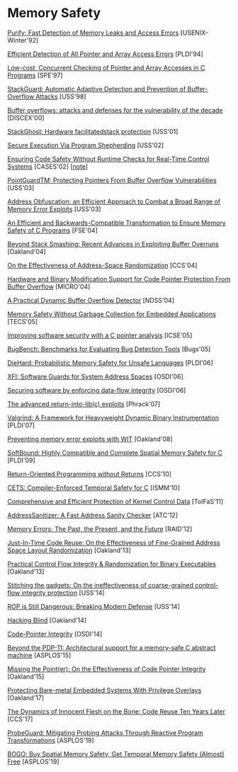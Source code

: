 # Memory Safety

[Purify: Fast Detection of Memory Leaks and Access Errors](https://courses.cs.washington.edu/courses/cse484/14au/reading/purify.pdf) [USENIX-Winter'92]

[Efficient Detection of All Pointer and Array Access Errors](https://web.eecs.umich.edu/~taustin/papers/PLDI94-safec.pdf) [PLDI'94]

[Low-cost, Concurrent Checking of Pointer and Array Accesses in C Programs](http://citeseerx.ist.psu.edu/viewdoc/download?doi=10.1.1.17.267&rep=rep1&type=pdf) [SPE'97]

[StackGuard: Automatic Adaptive Detection and Prevention of Buffer-Overflow Attacks](https://www.usenix.org/legacy/publications/library/proceedings/sec98/full_papers/cowan/cowan.pdf) [USS'98]

[Buffer overflows: attacks and defenses for the vulnerability of the decade](https://crypto.stanford.edu/cs155/papers/cowan-vulnerability.pdf) [DISCEX'00]

[StackGhost: Hardware facilitatedstack protection](http://projects.cerias.purdue.edu/stackghost/stackghost.pdf) [USS'01]

[Secure Execution Via Program Shepherding](http://groups.csail.mit.edu/commit/papers/02/RIO-security-usenix.pdf) [USS'02]

[Ensuring Code Safety Without Runtime Checks for Real-Time Control Systems](https://llvm.org/pubs/2002-08-08-CASES02-ControlC.pdf) [CASES'02] [[note](notes/memory_safety/mem_safety_no_rc.md)]

[PointGuardTM: Protecting Pointers From Buffer Overflow Vulnerabilities](https://www.usenix.org/legacy/event/sec03/tech/full_papers/cowan/cowan.pdf) [USS'03]

[Address Obfuscation: an Efficient Approach to Combat a Broad Range of Memory Error Exploits](https://www.usenix.org/legacy/event/sec03/tech/full_papers/bhatkar/bhatkar.pdf) [USS'03]

[An Efficient and Backwards-Compatible Transformation to Ensure Memory Safety of C Programs](https://dl.acm.org/citation.cfm?id=1029913) [FSE'04]

[Beyond Stack Smashing: Recent Advances in Exploiting Buffer Overruns](https://www.kapravelos.com/teaching/csc591-f17/readings/pincus.pdf) [Oakland'04]

[On the Effectiveness of Address-Space
Randomization](http://delivery.acm.org/10.1145/1040000/1030124/p298-shacham.pdf?ip=128.151.150.2&id=1030124&acc=ACTIVE%20SERVICE&key=7777116298C9657D%2EDC6AD36C640314EC%2E6B689847FE614015%2E4D4702B0C3E38B35&__acm__=1554590191_6dfbc3b2e74b6f7ce35d6c8d457f378c)
[CCS'04]

[Hardware and Binary Modification Support for Code Pointer Protection From Buffer Overflow](http://www.ece.northwestern.edu/~memik/courses/452/presentations/sec_1.pdf) [MICRO'04]

[A Practical Dynamic Buffer Overflow Detector](https://suif.stanford.edu/papers/tunji04.pdf) [NDSS'04]

[Memory Safety Without Garbage Collection for Embedded Applications](https://llvm.org/pubs/2005-02-TECS-SAFECode.pdf) [TECS'05]

[Improving software security with a C pointer analysis](https://suif.stanford.edu/papers/icse05.pdf) [ICSE'05]

[BugBench: Benchmarks for Evaluating Bug Detection Tools](http://mir.cs.illinois.edu/~marinov/sp05-cs598dm/ShanLu.pdf) [Bugs'05]

[DieHard: Probabilistic Memory Safety for Unsafe Languages](https://scholarworks.umass.edu/cgi/viewcontent.cgi?article=1086&context=cs_faculty_pubs) [PLDI'06]

[XFI: Software Guards for System Address Spaces](https://www.usenix.org/legacy/event/osdi06/tech/full_papers/erlingsson/erlingsson.pdf) [OSDI'06]

[Securing software by enforcing data-flow integrity](https://timharris.uk/papers/2006-osdi.pdf) [OSDI'06]

[The advanced return-into-lib(c) exploits](http://hamsa.cs.northwestern.edu/media/readings/advanced_libc.pdf) [Phrack'07]

[Valgrind: A Framework for Heavyweight Dynamic Binary Instrumentation](http://valgrind.org/docs/valgrind2007.pdf) [PLDI'07]

[Preventing memory error exploits with WIT](https://www.doc.ic.ac.uk/~cristic/papers/wit-sp-ieee-08.pdf) [Oakland'08]


[SoftBound: Highly Compatible and Complete Spatial Memory Safety for C](http://www.cis.upenn.edu/acg/papers/pldi09_softbound.pdf) [PLDI'09]

[Return-Oriented Programming without Returns](https://hovav.net/ucsd/dist/noret-ccs.pdf) [CCS'10]

[CETS: Compiler-Enforced Temporal Safety for C](http://www.cis.upenn.edu/acg/papers/ismm10_cets.pdf) [ISMM'10]

[Comprehensive and Efficient Protection of Kernel Control Data](http://people.duke.edu/~tkb13/pubs/KernelControlData.pdf) [ToIFaS'11]

[AddressSanitizer: A Fast Address Sanity Checker](https://www.usenix.org/system/files/conference/atc12/atc12-final39.pdf) [ATC'12]

[Memory Errors: The Past, the Present, and the Future](http://vvdveen.com/publications/RAID2012.pdf) [RAID'12]

[Just-In-Time Code Reuse: On the Effectiveness of Fine-Grained Address Space Layout Randomization](https://cs.unc.edu/~fabian/papers/oakland2013.pdf) [Oakland'13]

[Practical Control Flow Integrity & Randomization for Binary Executables](https://ieeexplore.ieee.org/stamp/stamp.jsp?tp=&arnumber=6547133) [Oakland'13]

[Stitching the gadgets: On the ineffectiveness of coarse-grained control-flow integrity protection](https://www.usenix.org/system/files/conference/usenixsecurity14/sec14-paper-davi.pdf) [USS'14]

[ROP is Still Dangerous: Breaking Modern Defense](https://www.usenix.org/system/files/conference/usenixsecurity14/sec14-paper-carlini.pdf) [USS'14]

[Hacking Blind](http://www.scs.stanford.edu/brop/bittau-brop.pdf) [Oakland'14]

[Code-Pointer Integrity](https://dslab.epfl.ch/pubs/cpi.pdf) [OSDI'14]

[Beyond the PDP-11: Architectural support for a memory-safe C abstract
machine](https://www.cl.cam.ac.uk/~dc552/papers/asplos15-memory-safe-c.pdf)
[ASPLOS'15]

[Missing the Point(er): On the Effectiveness of Code Pointer Integrity](http://web.mit.edu/ha22286/www/papers/Oakland15.pdf) [Oakland'15]

[Protecting Bare-metal Embedded Systems With Privilege
Overlays](https://nebelwelt.net/publications/files/17Oakland.pdf) [Oakland'17]

[The Dynamics of Innocent Flesh on the Bone: Code Reuse Ten Years Later](http://vvdveen.com/publications/newton.pdf) [CCS'17]

[ProbeGuard: Mitigating Probing Attacks Through Reactive Program
Transformations](https://www.cs.vu.nl/~herbertb/download/papers/probeguard_asplos19.pdf)
[ASPLOS'19]

[BOGO: Buy Spatial Memory Safety, Get Temporal Memory Safety (Almost)
Free](http://people.cs.vt.edu/~dongyoon/papers/ASPLOS-19-BOGO.pdf) [ASPLOS'19]
